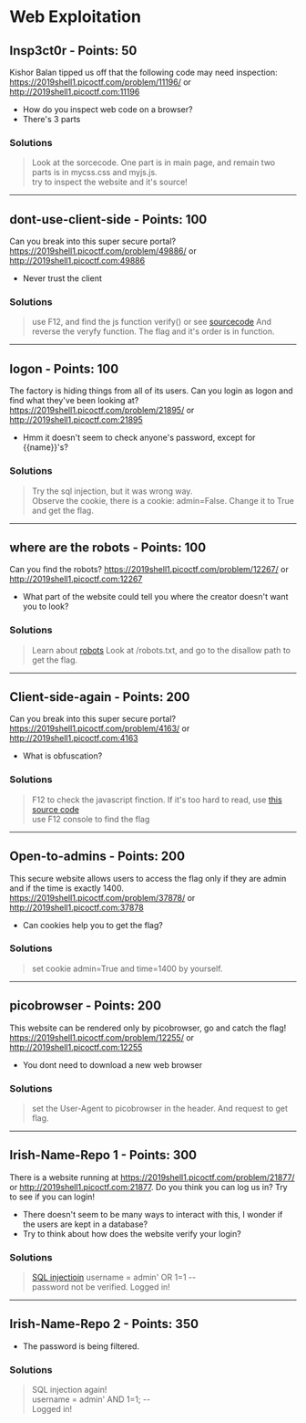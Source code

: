 # Web Exploitation

## Insp3ct0r - Points: 50
Kishor Balan tipped us off that the following code may need inspection: https://2019shell1.picoctf.com/problem/11196/ or http://2019shell1.picoctf.com:11196
- How do you inspect web code on a browser?  
- There's 3 parts
### Solutions
> Look at the sorcecode. One part is in main page, and remain two parts is in mycss.css and myjs.js.  
> try to inspect the website and it's source!  
---
## dont-use-client-side - Points: 100
Can you break into this super secure portal? https://2019shell1.picoctf.com/problem/49886/ or http://2019shell1.picoctf.com:49886
- Never trust the client
### Solutions
> use F12, and find the js function verify() or see [sourcecode](https://github.com/arikoi0703/CTF_writeup/blob/master/pico2019/web%20exploitation/dont-use-client-side.html)
> And reverse the veryfy function. The flag and it's order is in function.  
---
## logon - Points: 100
The factory is hiding things from all of its users. Can you login as logon and find what they've been looking at? https://2019shell1.picoctf.com/problem/21895/ or http://2019shell1.picoctf.com:21895
- Hmm it doesn't seem to check anyone's password, except for {{name}}'s?
### Solutions
> Try the sql injection, but it was wrong way.  
> Observe the cookie, there is a cookie: admin=False. Change it to True and get the flag.
---
## where are the robots - Points: 100
Can you find the robots? https://2019shell1.picoctf.com/problem/12267/ or http://2019shell1.picoctf.com:12267
- What part of the website could tell you where the creator doesn't want you to look?
### Solutions
> Learn about [robots](https://en.wikipedia.org/wiki/Robots_exclusion_standard)
> Look at /robots.txt, and go to the disallow path to get the flag.
---
## Client-side-again - Points: 200
Can you break into this super secure portal? https://2019shell1.picoctf.com/problem/4163/ or http://2019shell1.picoctf.com:4163
- What is obfuscation?
### Solutions
> F12 to check the javascript finction. If it's too hard to read, use [this](https://codebeautify.org/)  
> [source code](https://github.com/arikoi0703/CTF_writeup/blob/master/pico2019/web%20exploitation/Client-side-again.html)  
> use F12 console to find the flag
---
## Open-to-admins - Points: 200
This secure website allows users to access the flag only if they are admin and if the time is exactly 1400. https://2019shell1.picoctf.com/problem/37878/ or http://2019shell1.picoctf.com:37878
- Can cookies help you to get the flag?
### Solutions
> set cookie admin=True and time=1400 by yourself.
---
## picobrowser - Points: 200
This website can be rendered only by picobrowser, go and catch the flag! https://2019shell1.picoctf.com/problem/12255/ or http://2019shell1.picoctf.com:12255
- You dont need to download a new web browser
### Solutions
> set the User-Agent to picobrowser in the header. And request to get flag.
---
## Irish-Name-Repo 1 - Points: 300
There is a website running at https://2019shell1.picoctf.com/problem/21877/ or http://2019shell1.picoctf.com:21877. Do you think you can log us in? Try to see if you can login!
- There doesn't seem to be many ways to interact with this, I wonder if the users are kept in a database?
- Try to think about how does the website verify your login?
### Solutions
> [SQL injectioin](https://en.wikipedia.org/wiki/SQL_injection)
> username = admin' OR 1=1 --  
> password not be verified.
> Logged in!
---
## Irish-Name-Repo 2 - Points: 350
- The password is being filtered.
### Solutions
> SQL injection again!  
> username = admin' AND 1=1; --  
> Logged in!








